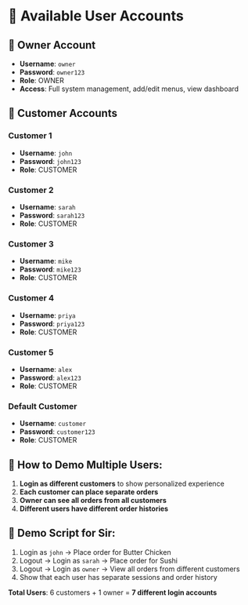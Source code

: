 # 👥 Available User Accounts

## 🔑 **Owner Account**
- **Username**: `owner`
- **Password**: `owner123`
- **Role**: OWNER
- **Access**: Full system management, add/edit menus, view dashboard

## 👤 **Customer Accounts**

### Customer 1
- **Username**: `john`
- **Password**: `john123`
- **Role**: CUSTOMER

### Customer 2
- **Username**: `sarah`
- **Password**: `sarah123`
- **Role**: CUSTOMER

### Customer 3
- **Username**: `mike`
- **Password**: `mike123`
- **Role**: CUSTOMER

### Customer 4
- **Username**: `priya`
- **Password**: `priya123`
- **Role**: CUSTOMER

### Customer 5
- **Username**: `alex`
- **Password**: `alex123`
- **Role**: CUSTOMER

### Default Customer
- **Username**: `customer`
- **Password**: `customer123`
- **Role**: CUSTOMER

## 🚀 **How to Demo Multiple Users:**

1. **Login as different customers** to show personalized experience
2. **Each customer can place separate orders**
3. **Owner can see all orders from all customers**
4. **Different users have different order histories**

## 📱 **Demo Script for Sir:**

1. Login as `john` → Place order for Butter Chicken
2. Logout → Login as `sarah` → Place order for Sushi
3. Logout → Login as `owner` → View all orders from different customers
4. Show that each user has separate sessions and order history

**Total Users**: 6 customers + 1 owner = **7 different login accounts**